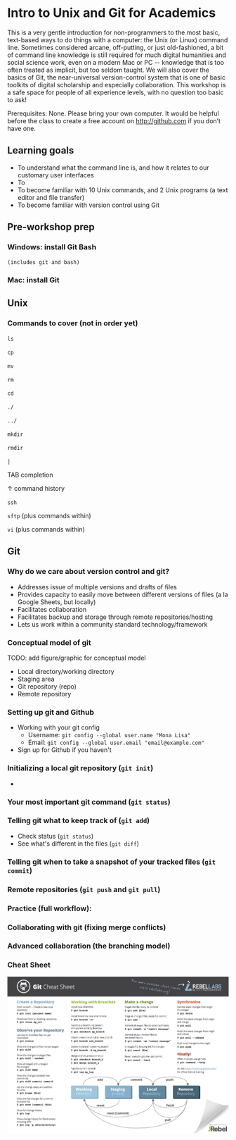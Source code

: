 # Intro to Unix and Git for Academics

This is a very gentle introduction for non-programmers to the most basic, text-based
ways to do things with a computer: the Unix (or Linux) command line. Sometimes considered
arcane, off-putting, or just old-fashioned, a bit of command line knowledge is still
required for much digital humanities and social science work, even on a modern Mac or PC --
knowledge that is too often treated as implicit, but too seldom taught. We will also
cover the basics of Git, the near-universal version-control system that is one of basic
toolkits of digital scholarship and especially collaboration. This workshop is a safe
space for people of all experience levels, with no question too basic to ask!

Prerequisites: None. Please bring your own computer. It would be helpful before the
class to create a free account on http://github.com if you don’t have one.

## Learning goals

- To understand what the command line is, and how it relates to our customary user interfaces
- To
- To become familiar with 10 Unix commands, and 2 Unix programs (a text editor and file transfer)
- To become familiar with version control using Git

## Pre-workshop prep

### Windows: install Git Bash

    (includes git and bash)

### Mac: install Git

## Unix

### Commands to cover (not in order yet)

`ls`

`cp`

`mv`

`rm`

`cd`

`./`

`../`

`mkdir`

`rmdir`

`|`

TAB completion

↑ command history

`ssh`

`sftp`
(plus commands within)

`vi`
(plus commands within)

## Git

### Why do we care about version control and git?

- Addresses issue of multiple versions and drafts of files
- Provides capacity to easily move between different versions of files (a la Google Sheets, but locally)
- Facilitates collaboration
- Facilitates backup and storage through remote repositories/hosting
- Lets us work within a community standard technology/framework

### Conceptual model of git

TODO: add figure/graphic for conceptual model

- Local directory/working directory
- Staging area
- Git repository (repo)
- Remote repository

### Setting up git and Github

- Working with your git config
  - Username: `git config --global user.name "Mona Lisa"`
  - Email: `git config --global user.email "email@example.com"`
- Sign up for Github if you haven't

### Initializing a local git repository (`git init`)

-

### Your most important git command (`git status`)

### Telling git what to keep track of (`git add`)

- Check status (`git status`)
- See what's different in the files (`git diff`)

### Telling git when to take a snapshot of your tracked files (`git commit`)

### Remote repositories (`git push` and `git pull`)

### Practice (full workflow):

### Collaborating with git (fixing merge conflicts)

### Advanced collaboration (the branching model)

### Cheat Sheet

![image alt text](Git-Cheat-Sheet-pdf-v2.png)
